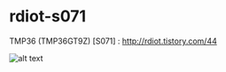 # rdiot-s071
TMP36 (TMP36GT9Z) [S071] : http://rdiot.tistory.com/44

![alt text](http://cfile5.uf.tistory.com/image/2633D94057C8D7DF2C1DAD)
